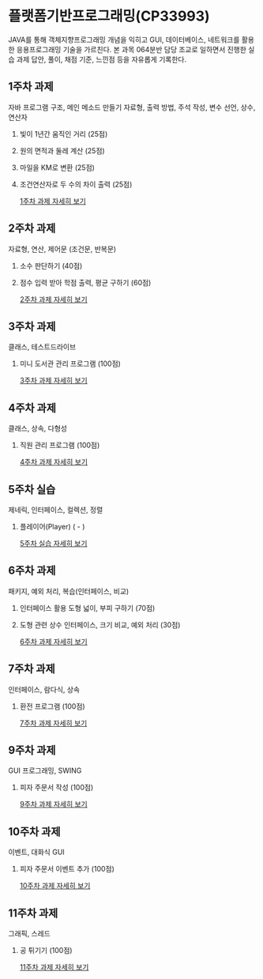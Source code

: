 # 플랫폼기반프로그래밍(CP33993)
JAVA를 통해 객체지향프로그래밍 개념을 익히고 GUI, 데이터베이스, 네트워크를 활용한 응용프로그래밍 기술을 가르친다.
본 과목 064분반 담당 조교로 일하면서 진행한 실습 과제 답안, 풀이, 채점 기준, 느낀점 등을 자유롭게 기록한다.

## 1주차 과제
자바 프로그램 구조, 메인 메소드 만들기
자료형, 출력 방법, 주석 작성, 변수 선언, 상수, 연산자
1. 빛이 1년간 움직인 거리 (25점)
2. 원의 면적과 둘레 계산 (25점)
3. 마일을 KM로 변환 (25점)
4. 조건연산자로 두 수의 차이 출력 (25점)

    [1주차 과제 자세히 보기](./week1)

## 2주차 과제
자료형, 연산, 제어문 (조건문, 반복문)
1. 소수 판단하기 (40점)
2. 점수 입력 받아 학점 출력, 평균 구하기 (60점)

    [2주차 과제 자세히 보기](./week2)

## 3주차 과제
클래스, 테스트드라이브
1. 미니 도서관 관리 프로그램 (100점)

    [3주차 과제 자세히 보기](./week3)
    
## 4주차 과제
클래스, 상속, 다형성
1. 직원 관리 프로그램 (100점)

    [4주차 과제 자세히 보기](./week4)

## 5주차 실습
제네릭, 인터페이스, 컬렉션, 정렬
1. 플레이어(Player) ( - )

    [5주차 실습 자세히 보기](./week5)

## 6주차 과제
패키지, 예외 처리, 복습(인터페이스, 비교)
1. 인터페이스 활용 도형 넓이, 부피 구하기 (70점)
2. 도형 관련 상수 인터페이스, 크기 비교, 예외 처리 (30점)

    [6주차 과제 자세히 보기](./week6)
    
## 7주차 과제
인터페이스, 람다식, 상속
1. 환전 프로그램 (100점)

    [7주차 과제 자세히 보기](./week7)
    
## 9주차 과제
GUI 프로그래밍, SWING
1. 피자 주문서 작성 (100점)

    [9주차 과제 자세히 보기](./week9)
    
## 10주차 과제
이벤트, 대화식 GUI
1. 피자 주문서 이벤트 추가 (100점)

    [10주차 과제 자세히 보기](./week10)
    
 ## 11주차 과제
 그래픽, 스레드
 1. 공 튀기기 (100점)
 
     [11주차 과제 자세히 보기](./week11)   